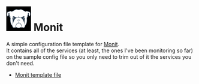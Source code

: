 # ![Monit Logo](Pics/monit-logo-1.png) Monit 
A simple configuration file template for [Monit](https://mmonit.com/monit/).  
It contains all of the services (at least, the ones I've been monitoring so far) on the sample config file so you only need to trim out of it the services you don't need.

* [Monit template file](https://github.com/eam-00/Monit/blob/master/monitrc.template)
